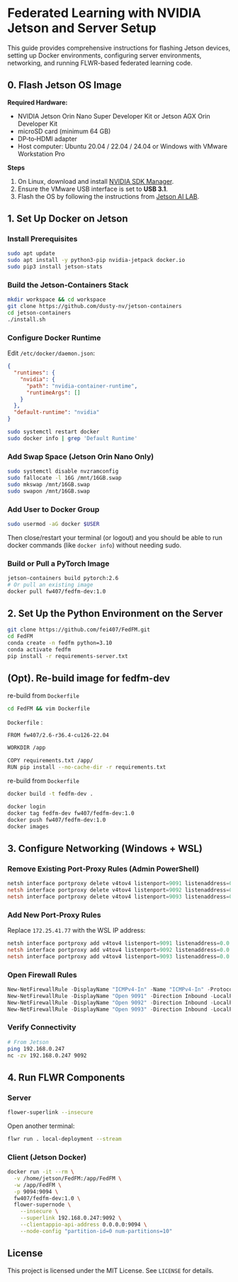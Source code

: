 # Federated Learning with NVIDIA Jetson and Server Setup

This guide provides comprehensive instructions for flashing Jetson devices, setting up Docker environments, configuring server environments, networking, and running FLWR-based federated learning code.

## 0. Flash Jetson OS Image

**Required Hardware:**

- NVIDIA Jetson Orin Nano Super Developer Kit or Jetson AGX Orin Developer Kit
- microSD card (minimum 64 GB)
- DP‑to‑HDMI adapter
- Host computer: Ubuntu 20.04 / 22.04 / 24.04 or Windows with VMware Workstation Pro

**Steps**

1. On Linux, download and install [NVIDIA SDK Manager](https://developer.nvidia.com/nvidia-sdk-manager).
2. Ensure the VMware USB interface is set to **USB 3.1**.
3. Flash the OS by following the instructions from [Jetson AI LAB](https://www.jetson-ai-lab.com/initial_setup_jon.html).

## 1. Set Up Docker on Jetson

### Install Prerequisites

```bash
sudo apt update
sudo apt install -y python3-pip nvidia-jetpack docker.io
sudo pip3 install jetson-stats
```

### Build the Jetson‑Containers Stack

```bash
mkdir workspace && cd workspace
git clone https://github.com/dusty-nv/jetson-containers
cd jetson-containers
./install.sh
```

### Configure Docker Runtime

Edit `/etc/docker/daemon.json`:

```json
{
  "runtimes": {
    "nvidia": {
      "path": "nvidia-container-runtime",
      "runtimeArgs": []
    }
  },
  "default-runtime": "nvidia"
}
```

```bash
sudo systemctl restart docker
sudo docker info | grep 'Default Runtime'
```


### Add Swap Space (Jetson Orin Nano Only)

```bash
sudo systemctl disable nvzramconfig
sudo fallocate -l 16G /mnt/16GB.swap
sudo mkswap /mnt/16GB.swap
sudo swapon /mnt/16GB.swap
```

### Add User to Docker Group

```bash
sudo usermod -aG docker $USER
```

Then close/restart your terminal (or logout) and you should be able to run docker commands (like `docker info`) without needing sudo.

### Build or Pull a PyTorch Image

```bash
jetson-containers build pytorch:2.6
# Or pull an existing image
docker pull fw407/fedfm-dev:1.0
```

## 2. Set Up the Python Environment on the Server

```bash
git clone https://github.com/fei407/FedFM.git
cd FedFM
conda create -n fedfm python=3.10
conda activate fedfm
pip install -r requirements-server.txt
```

## (Opt). Re-build image for fedfm-dev

re-build from `Dockerfile`

```bash
cd FedFM && vim Dockerfile
```

`Dockerfile` :

```bash
FROM fw407/2.6-r36.4-cu126-22.04

WORKDIR /app

COPY requirements.txt /app/
RUN pip install --no-cache-dir -r requirements.txt
```

re-build from `Dockerfile`

```bash
docker build -t fedfm-dev .
```

```bash
docker login
docker tag fedfm-dev fw407/fedfm-dev:1.0
docker push fw407/fedfm-dev:1.0
docker images
```

## 3. Configure Networking (Windows + WSL)

### Remove Existing Port‑Proxy Rules (Admin PowerShell)

```powershell
netsh interface portproxy delete v4tov4 listenport=9091 listenaddress=0.0.0.0
netsh interface portproxy delete v4tov4 listenport=9092 listenaddress=0.0.0.0
netsh interface portproxy delete v4tov4 listenport=9093 listenaddress=0.0.0.0
```

### Add New Port‑Proxy Rules

Replace `172.25.41.77` with the WSL IP address:

```powershell
netsh interface portproxy add v4tov4 listenport=9091 listenaddress=0.0.0.0 connectport=9091 connectaddress=172.25.41.77
netsh interface portproxy add v4tov4 listenport=9092 listenaddress=0.0.0.0 connectport=9092 connectaddress=172.25.41.77
netsh interface portproxy add v4tov4 listenport=9093 listenaddress=0.0.0.0 connectport=9093 connectaddress=172.25.41.77
```

### Open Firewall Rules

```powershell
New-NetFirewallRule -DisplayName "ICMPv4-In" -Name "ICMPv4-In" -Protocol ICMPv4 -IcmpType 8 -Direction Inbound -Action Allow
New-NetFirewallRule -DisplayName "Open 9091" -Direction Inbound -LocalPort 9091 -Protocol TCP -Action Allow
New-NetFirewallRule -DisplayName "Open 9092" -Direction Inbound -LocalPort 9092 -Protocol TCP -Action Allow
New-NetFirewallRule -DisplayName "Open 9093" -Direction Inbound -LocalPort 9093 -Protocol TCP -Action Allow
```

### Verify Connectivity

```bash
# From Jetson
ping 192.168.0.247
nc -zv 192.168.0.247 9092
```

## 4. Run FLWR Components

### Server

```bash
flower-superlink --insecure
```

Open another terminal:

```bash
flwr run . local-deployment --stream
```

### Client (Jetson Docker)

```bash
docker run -it --rm \
  -v /home/jetson/FedFM:/app/FedFM \
  -w /app/FedFM \
  -p 9094:9094 \
  fw407/fedfm-dev:1.0 \
  flower-supernode \
    --insecure \
    --superlink 192.168.0.247:9092 \
    --clientappio-api-address 0.0.0.0:9094 \
    --node-config "partition-id=0 num-partitions=10"
```

## License

This project is licensed under the MIT License. See `LICENSE` for details.

